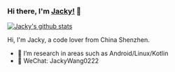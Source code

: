 ### Hi there, I'm [Jacky!](http://www.jackywang.tech/) 👋

[![Jacky's github stats](https://github-readme-stats.vercel.app/api?username=JackyAndroid&theme=vue&show_icons=true)](https://github.com/anuraghazra/github-readme-stats)

Hi, I'm Jacky, a code lover from China Shenzhen.

- 🌱 I’m research in areas such as Android/Linux/Kotlin
- 💬 WeChat: JackyWang0222
